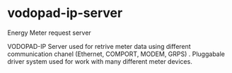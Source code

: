 # vodopad-ip-server
Energy Meter request server 

VODOPAD-IP Server used for retrive meter data using different communication chanel (Ethernet, COMPORT, MODEM, GRPS) .
Pluggabale driver system used for work with  many different meter devices.
